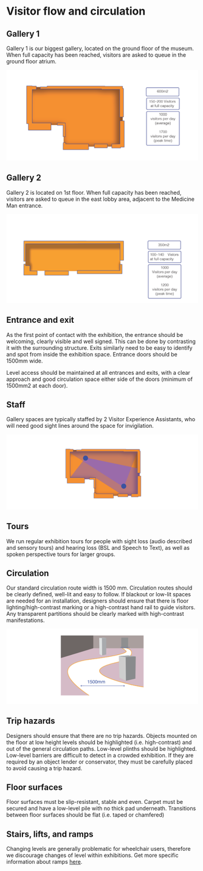 # Visitor flow and circulation

## Gallery 1

Gallery 1 is our biggest gallery, located on the ground floor of the museum. When full capacity has been reached, visitors are asked to queue in the ground floor atrium. 

![Gallery 1 floorplan](../.gitbook/assets/gallery-1%20%281%29.png)

## Gallery 2

Gallery 2 is located on 1st floor. When full capacity has been reached, visitors are asked to queue in the east lobby area, adjacent to the Medicine Man entrance.

![Gallery 2 floorplan](../.gitbook/assets/gallery-2.png)

## Entrance and exit

As the first point of contact with the exhibition, the entrance should be welcoming, clearly visible and well signed. This can be done by contrasting it with the surrounding structure. Exits similarly need to be easy to identify and spot from inside the exhibition space. Entrance doors should be 1500mm wide.

Level access should be maintained at all entrances and exits, with a clear approach and good circulation space either side of the doors \(minimum of 1500mm2 at each door\). 

## Staff

Gallery spaces are typically staffed by 2 Visitor Experience Assistants, who will need good sight lines around the space for invigilation.

![Vision lines for staff](../.gitbook/assets/vision-lines.png)

## Tours

We run regular exhibition tours for people with sight loss \(audio described and sensory tours\) and hearing loss \(BSL and Speech to Text\), as well as spoken perspective tours for larger groups.

## Circulation

Our standard circulation route width is 1500 mm. Circulation routes should be clearly defined, well-lit and easy to follow. If blackout or low-lit spaces are needed for an installation, designers should ensure that there is floor lighting/high-contrast marking or a high-contrast hand rail to guide visitors. Any transparent partitions should be clearly marked with high-contrast manifestations.

![Circulation route width](../.gitbook/assets/circulation-route-width.png)

## Trip hazards

Designers should ensure that there are no trip hazards. Objects mounted on the floor at low height levels should be highlighted \(i.e. high-contrast\) and out of the general circulation paths. Low-level plinths should be highlighted. Low-level barriers are difficult to detect in a crowded exhibition. If they are required by an object lender or conservator, they must be carefully placed to avoid causing a trip hazard.

## Floor surfaces

Floor surfaces must be slip-resistant, stable and even. Carpet must be secured and have a low-level pile with no thick pad underneath. Transitions between floor surfaces should be flat \(i.e. taped or chamfered\)

## Stairs, lifts, and ramps

Changing levels are generally problematic for wheelchair users, therefore we discourage changes of level within exhibitions. Get more specific information about ramps [here](https://company-57536.frontify.com/r/uN1BSu1Kog7p1TF_sbqh0CPLOiRRT9A8JzuUZfBpl4Y,).  


